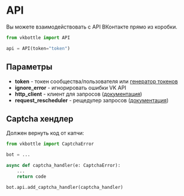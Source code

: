 # API

Вы можете взаимодействовать с API ВКонтакте прямо из коробки.

```python
from vkbottle import API

api = API(token="token")
```

## Параметры

* **token** - токен сообщества/пользователя или [генератор токенов](token-generator.md)
* **ignore_error** - игнорировать ошибки VK API
* **http_client** - клиент для запросов ([документация](../http/http-client.md))
* **request_rescheduler** - рещедулер запросов ([документация](request-rescheduler.md))

## Captcha хендлер

Должен вернуть код от капчи:

```python
from vkbottle import CaptchaError

bot = ...

async def captcha_handler(e: CaptchaError):
    ...
    return code

bot.api.add_captcha_handler(captcha_handler)
```